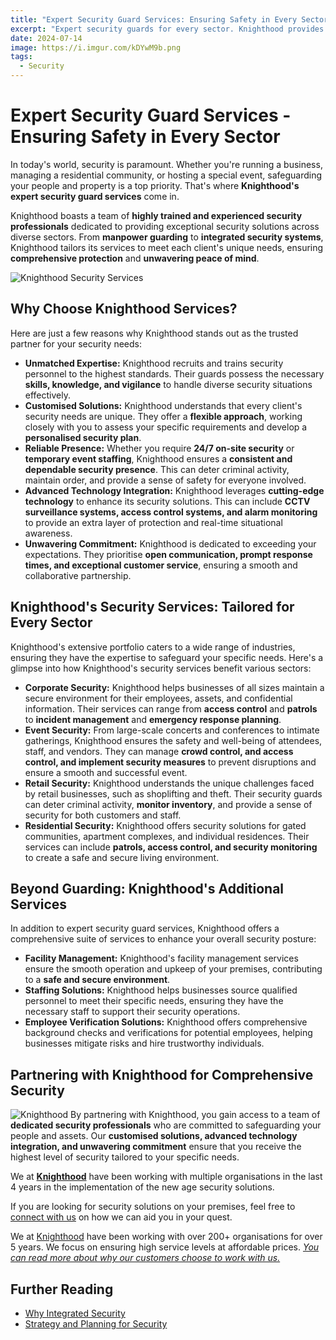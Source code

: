 ```yaml
---
title: "Expert Security Guard Services: Ensuring Safety in Every Sector"
excerpt: "Expert security guards for every sector. Knighthood provides customised security solutions for businesses, events & residences"
date: 2024-07-14
image: https://i.imgur.com/kDYwM9b.png
tags:
  - Security
---
```

# Expert Security Guard Services - Ensuring Safety in Every Sector

In today's world, security is paramount. Whether you're running a business, managing a residential community, or hosting a special event, safeguarding your people and property is a top priority. That's where **Knighthood's expert security guard services** come in.

Knighthood boasts a team of **highly trained and experienced security professionals** dedicated to providing exceptional security solutions across diverse sectors. From **manpower guarding** to **integrated security systems**, Knighthood tailors its services to meet each client's unique needs, ensuring **comprehensive protection** and **unwavering peace of mind**.

![Knighthood Security Services](https://i.imgur.com/hg3p0Zt.jpeg)
## Why Choose Knighthood Services?

Here are just a few reasons why Knighthood stands out as the trusted partner for your security needs:

- **Unmatched Expertise:** Knighthood recruits and trains security personnel to the highest standards. Their guards possess the necessary **skills, knowledge, and vigilance** to handle diverse security situations effectively.
- **Customised Solutions:** Knighthood understands that every client's security needs are unique. They offer a **flexible approach**, working closely with you to assess your specific requirements and develop a **personalised security plan**.
- **Reliable Presence:** Whether you require **24/7 on-site security** or **temporary event staffing**, Knighthood ensures a **consistent and dependable security presence**. This can deter criminal activity, maintain order, and provide a sense of safety for everyone involved.
- **Advanced Technology Integration:** Knighthood leverages **cutting-edge technology** to enhance its security solutions. This can include **CCTV surveillance systems, access control systems, and alarm monitoring** to provide an extra layer of protection and real-time situational awareness.
- **Unwavering Commitment:** Knighthood is dedicated to exceeding your expectations. They prioritise **open communication, prompt response times, and exceptional customer service**, ensuring a smooth and collaborative partnership.
## Knighthood's Security Services: Tailored for Every Sector

Knighthood's extensive portfolio caters to a wide range of industries, ensuring they have the expertise to safeguard your specific needs. Here's a glimpse into how Knighthood's security services benefit various sectors:

- **Corporate Security:** Knighthood helps businesses of all sizes maintain a secure environment for their employees, assets, and confidential information. Their services can range from **access control** and **patrols** to **incident management** and **emergency response planning**.
- **Event Security:** From large-scale concerts and conferences to intimate gatherings, Knighthood ensures the safety and well-being of attendees, staff, and vendors. They can manage **crowd control, and access control, and implement security measures** to prevent disruptions and ensure a smooth and successful event.
- **Retail Security:** Knighthood understands the unique challenges faced by retail businesses, such as shoplifting and theft. Their security guards can deter criminal activity, **monitor inventory**, and provide a sense of security for both customers and staff.
- **Residential Security:** Knighthood offers security solutions for gated communities, apartment complexes, and individual residences. Their services can include **patrols, access control, and security monitoring** to create a safe and secure living environment.

## Beyond Guarding: Knighthood's Additional Services

In addition to expert security guard services, Knighthood offers a comprehensive suite of services to enhance your overall security posture:

- **Facility Management:** Knighthood's facility management services ensure the smooth operation and upkeep of your premises, contributing to a **safe and secure environment**.
- **Staffing Solutions:** Knighthood helps businesses source qualified personnel to meet their specific needs, ensuring they have the necessary staff to support their security operations.
- **Employee Verification Solutions:** Knighthood offers comprehensive background checks and verifications for potential employees, helping businesses mitigate risks and hire trustworthy individuals.

## Partnering with Knighthood for Comprehensive Security

![Knighthood](/img/logo.png)
By partnering with Knighthood, you gain access to a team of **dedicated security professionals** who are committed to safeguarding your people and assets. Our **customised solutions, advanced technology integration, and unwavering commitment** ensure that you receive the highest level of security tailored to your specific needs.

We at [**Knighthood**](https://knighthood.co/) have been working with multiple organisations in the last 4 years in the implementation of the new age security solutions. 

If you are looking for security solutions on your premises, feel free to [connect with us](https://knighthood.co/contact) on how we can aid you in your quest.

We at [Knighthood](http://knighthood.co) have been working with over 200+ organisations for over 5 years. We focus on ensuring high service levels at affordable prices. [*You can read more about why our customers choose to work with us.*](http://knighthood.co/whyus)

## Further Reading 
- [Why Integrated Security](/blog/why-integrated-security)
- [Strategy and Planning for Security](/security/plannng/site)
